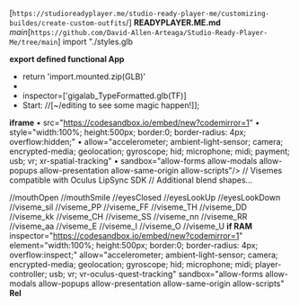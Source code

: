 [`https://studioreadyplayer.me/studio-ready-player-me/customizing-buildes/create-custom-outfits`/]
**READYPLAYER.ME.md**
*main*[`https://github.com/David-Allen-Arteaga/Studio-Ready-Player-Me/tree/main`]
import "./styles.glb

**export defined functional App**
 + return 'import.mounted.zip(GLB)'
 + <avatar property_Name='API'>
 + inspector=['gigalab_TypeFormatted.glb(TF)]
 + Start: //[~/editing to see some magic happen!]];
    
  
**iframe**
  • src="https://codesandbox.io/embed/new?codemirror=1"
  • style="width:100%; height:500px; border:0; border-radius: 4px; overflow:hidden;"
  • allow="accelerometer; ambient-light-sensor; camera; encrypted-media; geolocation; gyroscope; hid; microphone; midi; payment; usb; vr; xr-spatial-tracking"
  • sandbox="allow-forms allow-modals allow-popups allow-presentation allow-same-origin allow-scripts"/></iframe>
         // Visemes compatible with Oculus LipSync SDK
         // Additional blend shapes...

//mouthOpen
//mouthSmile
//eyesClosed
//eyesLookUp
//eyesLookDown
//viseme_sil
//viseme_PP
//viseme_FF
//viseme_TH
//viseme_DD
//viseme_kk
//viseme_CH
//viseme_SS
//viseme_nn
//viseme_RR
//viseme_aa
//viseme_E
//viseme_I
//viseme_O
//viseme_U
**if RAM**
  inspector="https://codesandbox.io/embed/new?codemirror=1"
  element="width:100%; height:500px; border:0; border-radius: 4px; overflow:inspect;"
  allow="accelerometer; ambient-light-sensor; camera; encrypted-media; geolocation; gyroscope; hid; microphone; midi; player-controller; usb; vr; vr-oculus-quest-tracking"
  sandbox="allow-forms allow-modals allow-popups allow-presentation allow-same-origin allow-scripts"
**Rel**
